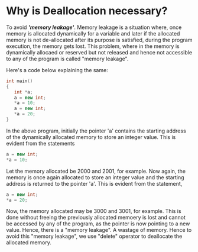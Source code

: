 # Why is Deallocation necessary?  

To avoid ***'memory leakage'***. Memory leakage is a situation where, once memory is allocated dynamically for a variable and later if the allocated memory is not de-allocated after its purpose is satisfied, during the program execution, the memory gets lost. This problem, where in the memory is dynamically allocaed or reserved but not released and hence not accessible to any of the program is called "memory leakage".  

Here's a code below explaining the same:  
```C++
int main()
{
   int *a;
   a = new int;
   *a = 10;
   a = new int;
   *a = 20;
}
```  

In the above program, initially the pointer 'a' contains the starting address of the dynamically allocated memory to store an integer value. This is evident from the statements  
```C++
a = new int;
*a = 10;
```  

Let the memory allocated be 2000 and 2001, for example. Now again, the memory is once again allocated to store an integer value and the starting address is returned to the pointer 'a'. This is evident from the statement,  
```C++
a = new int;
*a = 20;
```  

Now, the memory allocated may be 3000 and 3001, for example. This is done without freeing the previously allocated memoery is lost and cannot be accessed by any of the program, as the pointer is now pointing to a new value. Hence, there is a "memory leakage". A wastage of memory. Hence to avoid this "memory leakage", we use "delete" operator to deallocate the allocated memory.
